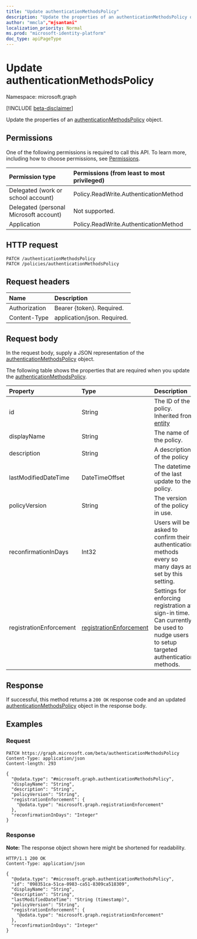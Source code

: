 ```yaml
---
title: "Update authenticationMethodsPolicy"
description: "Update the properties of an authenticationMethodsPolicy object."
author: "mmcla","mjsantani"
localization_priority: Normal
ms.prod: "microsoft-identity-platform"
doc_type: apiPageType
---
```


# Update authenticationMethodsPolicy
Namespace: microsoft.graph

[!INCLUDE [beta-disclaimer](../../includes/beta-disclaimer.md)]

Update the properties of an [authenticationMethodsPolicy](../resources/authenticationmethodspolicy.md) object.

## Permissions
One of the following permissions is required to call this API. To learn more, including how to choose permissions, see [Permissions](/graph/permissions-reference).

|Permission type|Permissions (from least to most privileged)|
|:---|:---|
|Delegated (work or school account)|Policy.ReadWrite.AuthenticationMethod|
|Delegated (personal Microsoft account)|Not supported.|
|Application|Policy.ReadWrite.AuthenticationMethod|

## HTTP request

<!-- {
  "blockType": "ignored"
}
-->
``` http
PATCH /authenticationMethodsPolicy
PATCH /policies/authenticationMethodsPolicy
```

## Request headers
|Name|Description|
|:---|:---|
|Authorization|Bearer {token}. Required.|
|Content-Type|application/json. Required.|

## Request body
In the request body, supply a JSON representation of the [authenticationMethodsPolicy](../resources/authenticationmethodspolicy.md) object.

The following table shows the properties that are required when you update the [authenticationMethodsPolicy](../resources/authenticationmethodspolicy.md).

|Property|Type|Description|
|:---|:---|:---|
|id|String|The ID of the policy. Inherited from [entity](../resources/entity.md)|
|displayName|String|The name of the policy.|
|description|String|A description of the policy|
|lastModifiedDateTime|DateTimeOffset|The datetime of the last update to the policy.|
|policyVersion|String|The version of the policy in use.|
|reconfirmationInDays|Int32|Users will be asked to confirm their authentication methods every so many days as set by this setting.|
|registrationEnforcement|[registrationEnforcement](../resources/registrationenforcement.md)|Settings for enforcing registration at sign-in time. Can currently be used to nudge users to setup targeted authentication methods.|

## Response

If successful, this method returns a `200 OK` response code and an updated [authenticationMethodsPolicy](../resources/authenticationmethodspolicy.md) object in the response body.

## Examples

### Request
<!-- {
  "blockType": "request",
  "name": "update_authenticationmethodspolicy"
}
-->
``` http
PATCH https://graph.microsoft.com/beta/authenticationMethodsPolicy
Content-Type: application/json
Content-length: 293

{
  "@odata.type": "#microsoft.graph.authenticationMethodsPolicy",
  "displayName": "String",
  "description": "String",
  "policyVersion": "String",
  "registrationEnforcement": {
    "@odata.type": "microsoft.graph.registrationEnforcement"
  },
  "reconfirmationInDays": "Integer"
}
```


### Response
**Note:** The response object shown here might be shortened for readability.
<!-- {
  "blockType": "response",
  "truncated": true
}
-->
``` http
HTTP/1.1 200 OK
Content-Type: application/json

{
  "@odata.type": "#microsoft.graph.authenticationMethodsPolicy",
  "id": "098351ca-51ca-0983-ca51-8309ca518309",
  "displayName": "String",
  "description": "String",
  "lastModifiedDateTime": "String (timestamp)",
  "policyVersion": "String",
  "registrationEnforcement": {
    "@odata.type": "microsoft.graph.registrationEnforcement"
  },
  "reconfirmationInDays": "Integer"
}
```

